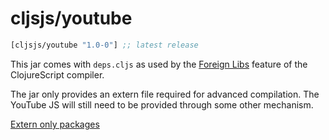 # cljsjs/youtube
[](dependency)
```clojure
[cljsjs/youtube "1.0-0"] ;; latest release
```
[](/dependency)

This jar comes with `deps.cljs` as used by the [Foreign Libs][flibs] feature
of the ClojureScript compiler.

The jar only provides an extern file required for advanced compilation.
The YouTube JS will still need to be provided through some other mechanism.

[Extern only packages](https://github.com/cljsjs/packages/wiki/Extern-only-packages)

[flibs]: https://github.com/clojure/clojurescript/wiki/Packaging-Foreign-Dependencies
